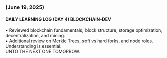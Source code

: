 ### (June 19, 2025)  
#### DAILY LEARNING LOG (DAY 4) BLOCKCHAIN-DEV  
• Reviewed blockchain fundamentals, block structure, storage optimization, decentralization, and mining.  
• Additional review on Merkle Trees, soft vs hard forks, and node roles.  
Understanding is essential.  
UNTO THE NEXT ONE TOMORROW.